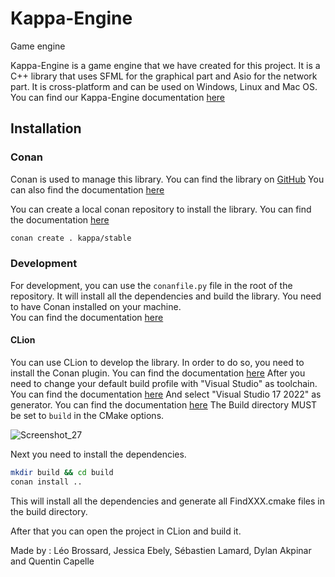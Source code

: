 # Kappa-Engine
Game engine

Kappa-Engine is a game engine that we have created for this project. It is a C++ library that uses SFML for the graphical part and Asio for the network part. It is cross-platform and can be used on Windows, Linux and Mac OS.
You can find our Kappa-Engine documentation [here](http://docs.kappa-engine.the-devix.com)

## Installation

### Conan

Conan is used to manage this library. You can find the library on [GitHub](https://github.com/conan-io)
You can also find the documentation [here](https://docs.conan.io)

You can create a local conan repository to install the library. You can find the documentation [here](https://docs.conan.io/en/latest/reference/commands/creator/create.html)
```bash
conan create . kappa/stable
```


### Development

For development, you can use the `conanfile.py` file in the root of the repository. It will install all the dependencies and build the library.
You need to have Conan installed on your machine.  
You can find the documentation [here](https://docs.conan.io/en/latest/installation.html)

#### CLion

You can use CLion to develop the library. 
In order to do so, you need to install the Conan plugin. You can find the documentation [here](https://plugins.jetbrains.com/plugin/8575-conan)
After you need to change your default build profile with "Visual Studio" as toolchain. You can find the documentation [here](https://docs.conan.io/en/latest/integrations/build_system/cmake/cmake_generator.html#visual-studio)
And select "Visual Studio 17 2022" as generator. You can find the documentation [here](https://docs.conan.io/en/latest/integrations/build_system/cmake/cmake_generator.html#visual-studio)
The Build directory MUST be set to `build` in the CMake options.

![Screenshot_27](https://user-images.githubusercontent.com/6585219/216644812-121d6113-85b0-4d7d-b441-ced12b90e3cd.png)

Next you need to install the dependencies.
```bash
mkdir build && cd build
conan install ..
```
This will install all the dependencies and generate all FindXXX.cmake files in the build directory.

After that you can open the project in CLion and build it.

Made by : Léo Brossard, Jessica Ebely, Sébastien Lamard, Dylan Akpinar and Quentin Capelle